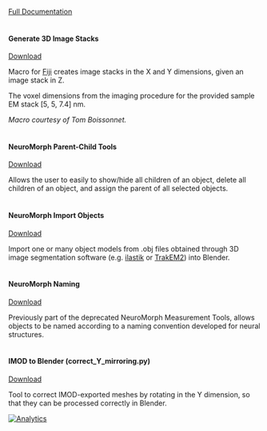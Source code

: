 [Full Documentation](https://github.com/NeuroMorph-EPFL/NeuroMorph/wiki/Other-Tools)<br><br>


#### Generate 3D Image Stacks  
[Download](http://raw.githubusercontent.com/NeuroMorph-EPFL/NeuroMorph/master/NeuroMorph_Other_Tools/Generate_3D_image_stacks.ijm)  

Macro for [Fiji](http://fiji.sc/) creates image stacks in the X and Y dimensions, given an image stack in Z.

The voxel dimensions from the imaging procedure for the provided sample EM stack [5, 5, 7.4] nm.

*Macro courtesy of Tom Boissonnet.*  
<br>

#### NeuroMorph Parent-Child Tools   
[Download](http://raw.githubusercontent.com/NeuroMorph-EPFL/NeuroMorph/master/NeuroMorph_Other_Tools/NeuroMorph_Parent_Child_Tools.py)  

Allows the user to easily to show/hide all children of an object, delete all children of an object, and assign the parent of all selected objects.  
<br>

#### NeuroMorph Import Objects   
[Download](https://raw.githubusercontent.com/NeuroMorph-EPFL/NeuroMorph/master/NeuroMorph_Other_Tools/NeuroMorph_Import_Objects.py)  

Import one or many object models from .obj files obtained through 3D image segmentation software (e.g. [ilastik](www.ilastik.org) or [TrakEM2](www.ini.uzh.ch/~acardona/trakem2.html)) into Blender.  
<br>

#### NeuroMorph Naming  
[Download](https://raw.githubusercontent.com/NeuroMorph-EPFL/NeuroMorph/master/NeuroMorph_Other_Tools/NeuroMorph_Naming.py)  

Previously part of the deprecated NeuroMorph Measurement Tools, allows objects to be named according to a naming convention developed for neural structures.  
<br>

#### IMOD to Blender (correct_Y_mirroring.py)
[Download](https://raw.githubusercontent.com/NeuroMorph-EPFL/NeuroMorph/master/NeuroMorph_Other_Tools/correct_Y_mirroring.py)  

Tool to correct IMOD-exported meshes by rotating in the Y dimension, so that they can be processed correctly in Blender.


[![Analytics](https://ga-beacon.appspot.com/UA-99596205-1/NeuroMorph_Other_Tools?pixel)](https://github.com/NeuroMorph-EPFL/NeuroMorph/tree/master/NeuroMorph_Other_Tools)
